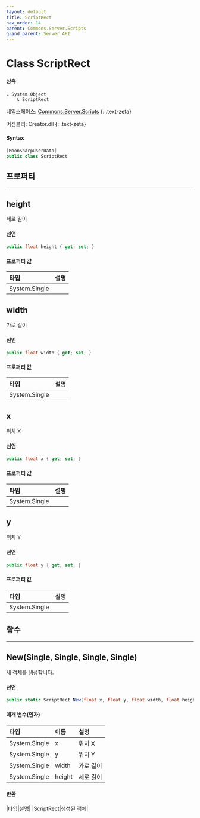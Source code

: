 ```yaml
---
layout: default
title: ScriptRect
nav_order: 14
parent: Commons.Server.Scripts
grand_parent: Server API
---
```


<!-- 아래에 문서 작성 -->

# Class ScriptRect 

<!-- new
{: .label .label-green } -->

#### 상속

```
↳ System.Object
    ↳ ScriptRect
```

네임스페이스: [Commons.Server.Scripts](../)
{: .text-zeta}

어셈블리: Creator.dll
{: .text-zeta}

#### Syntax
```cs
[MoonSharpUserData]
public class ScriptRect
```

## 프로퍼티
---

## height
세로 길이

#### 선언
```cs
public float height { get; set; }
```

#### 프로퍼티 값

|타입|설명|
|:-|:-|
|System.Single|

## width
가로 길이

#### 선언
```cs
public float width { get; set; }
```

#### 프로퍼티 값

|타입|설명|
|:-|:-|
|System.Single|

## x
위치 X

#### 선언
```cs
public float x { get; set; }
```

#### 프로퍼티 값

|타입|설명|
|:-|:-|
|System.Single|

## y
위치 Y

#### 선언
```cs
public float y { get; set; }
```

#### 프로퍼티 값

|타입|설명|
|:-|:-|
|System.Single|

## 함수
---

## New(Single, Single, Single, Single)
새 객체를 생성합니다.

#### 선언
```cs
public static ScriptRect New(float x, float y, float width, float height)
```

#### 매개 변수(인자)
|타입|이름|설명|
|:-|:-|:-|
|System.Single|x|위치 X|
|System.Single|y|위치 Y|
|System.Single|width|가로 길이|
|System.Single|height|세로 길이|

#### 반환
|타입|설명|
|ScriptRect|생성된 객체|